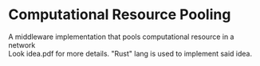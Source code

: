 # Computational Resource Pooling
A middleware implementation that pools computational resource in a network
<br>
Look idea.pdf for more details. "Rust" lang is used to implement said idea.
